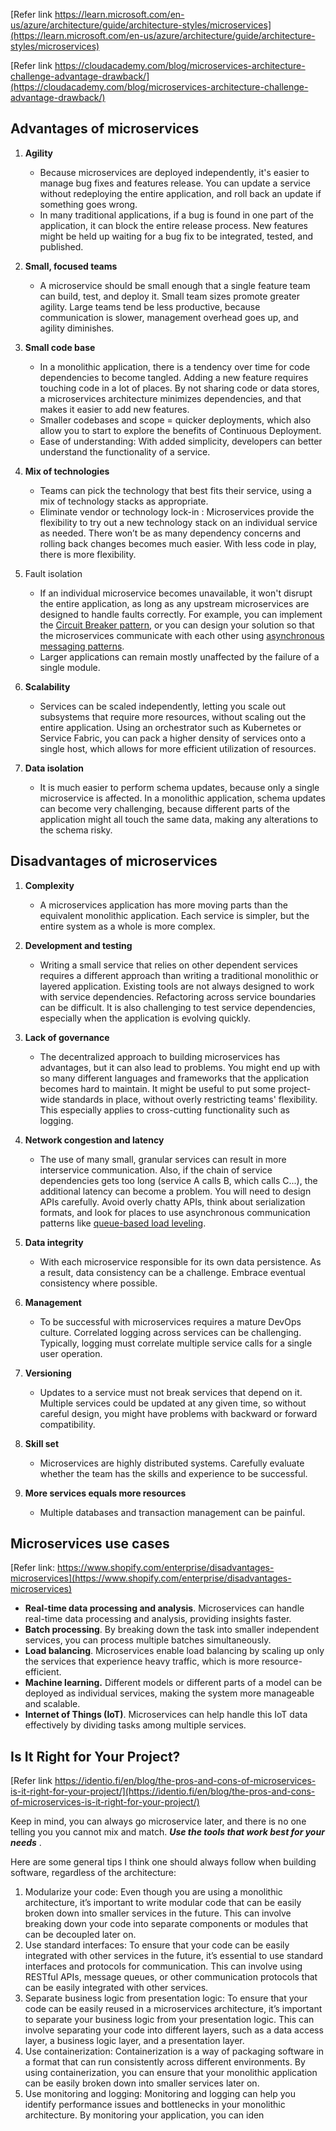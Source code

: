 [Refer link https://learn.microsoft.com/en-us/azure/architecture/guide/architecture-styles/microservices](https://learn.microsoft.com/en-us/azure/architecture/guide/architecture-styles/microservices)

[Refer link https://cloudacademy.com/blog/microservices-architecture-challenge-advantage-drawback/](https://cloudacademy.com/blog/microservices-architecture-challenge-advantage-drawback/)

## Advantages of microservices

1. **Agility**

   - Because microservices are deployed independently, it's easier to manage bug fixes and features release. You can update a service without redeploying the entire application, and roll back an update if something goes wrong.
   - In many traditional applications, if a bug is found in one part of the application, it can block the entire release process. New features might be held up waiting for a bug fix to be integrated, tested, and published.
2. **Small, focused teams**

   - A microservice should be small enough that a single feature team can build, test, and deploy it. Small team sizes promote greater agility. Large teams tend be less productive, because communication is slower, management overhead goes up, and agility diminishes.
3. **Small code base**

   - In a monolithic application, there is a tendency over time for code dependencies to become tangled. Adding a new feature requires touching code in a lot of places. By not sharing code or data stores, a microservices architecture minimizes dependencies, and that makes it easier to add new features.
   - Smaller codebases and scope = quicker deployments, which also allow you to start to explore the benefits of Continuous Deployment.
   - Ease of understanding: With added simplicity, developers can better understand the functionality of a service.
4. **Mix of technologies**

   - Teams can pick the technology that best fits their service, using a mix of technology stacks as appropriate.
   - Eliminate vendor or technology lock-in : Microservices provide the flexibility to try out a new technology stack on an individual service as needed. There won’t be as many dependency concerns and rolling back changes becomes much easier. With less code in play, there is more flexibility.
5. Fault isolation

   - If an individual microservice becomes unavailable, it won't disrupt the entire application, as long as any upstream microservices are designed to handle faults correctly. For example, you can implement the [Circuit Breaker pattern](https://learn.microsoft.com/en-us/azure/architecture/patterns/circuit-breaker), or you can design your solution so that the microservices communicate with each other using [asynchronous messaging patterns](https://learn.microsoft.com/en-us/dotnet/architecture/microservices/architect-microservice-container-applications/asynchronous-message-based-communication).
   - Larger applications can remain mostly unaffected by the failure of a single module.
6. **Scalability**

   - Services can be scaled independently, letting you scale out subsystems that require more resources, without scaling out the entire application. Using an orchestrator such as Kubernetes or Service Fabric, you can pack a higher density of services onto a single host, which allows for more efficient utilization of resources.
7. **Data isolation**

   - It is much easier to perform schema updates, because only a single microservice is affected. In a monolithic application, schema updates can become very challenging, because different parts of the application might all touch the same data, making any alterations to the schema risky.

## Disadvantages of microservices

1. **Complexity**

   - A microservices application has more moving parts than the equivalent monolithic application. Each service is simpler, but the entire system as a whole is more complex.
2. **Development and testing**

   - Writing a small service that relies on other dependent services requires a different approach than writing a traditional monolithic or layered application. Existing tools are not always designed to work with service dependencies. Refactoring across service boundaries can be difficult. It is also challenging to test service dependencies, especially when the application is evolving quickly.
3. **Lack of governance**

   - The decentralized approach to building microservices has advantages, but it can also lead to problems. You might end up with so many different languages and frameworks that the application becomes hard to maintain. It might be useful to put some project-wide standards in place, without overly restricting teams' flexibility. This especially applies to cross-cutting functionality such as logging.
4. **Network congestion and latency**

   - The use of many small, granular services can result in more interservice communication. Also, if the chain of service dependencies gets too long (service A calls B, which calls C...), the additional latency can become a problem. You will need to design APIs carefully. Avoid overly chatty APIs, think about serialization formats, and look for places to use asynchronous communication patterns like [queue-based load leveling](https://learn.microsoft.com/en-us/azure/architecture/patterns/queue-based-load-leveling).
5. **Data integrity**

   - With each microservice responsible for its own data persistence. As a result, data consistency can be a challenge. Embrace eventual consistency where possible.
6. **Management**

   - To be successful with microservices requires a mature DevOps culture. Correlated logging across services can be challenging. Typically, logging must correlate multiple service calls for a single user operation.
7. **Versioning**

   * Updates to a service must not break services that depend on it. Multiple services could be updated at any given time, so without careful design, you might have problems with backward or forward compatibility.
8. **Skill set**

   - Microservices are highly distributed systems. Carefully evaluate whether the team has the skills and experience to be successful.
9. **More services equals more resources**

   - Multiple databases and transaction management can be painful.

## Microservices use cases

[Refer link: https://www.shopify.com/enterprise/disadvantages-microservices](https://www.shopify.com/enterprise/disadvantages-microservices)

* **Real-time data processing and analysis**. Microservices can handle real-time data processing and analysis, providing insights faster.
* **Batch processing**. By breaking down the task into smaller independent services, you can process multiple batches simultaneously.
* **Load balancing**. Microservices enable load balancing by scaling up only the services that experience heavy traffic, which is more resource-efficient.
* **Machine learning.** Different models or different parts of a model can be deployed as individual services, making the system more manageable and scalable.
* **Internet of Things (IoT)**. Microservices can help handle this IoT data effectively by dividing tasks among multiple services.

## Is It Right for Your Project?

[Refer link https://identio.fi/en/blog/the-pros-and-cons-of-microservices-is-it-right-for-your-project/](https://identio.fi/en/blog/the-pros-and-cons-of-microservices-is-it-right-for-your-project/)


Keep in mind, you can always go microservice later, and there is no one telling you you cannot mix and match.  ***Use the tools that work best for your needs*** .

Here are some general tips I think one should always follow when building software, regardless of the architecture:

1. Modularize your code: Even though you are using a monolithic architecture, it’s important to write modular code that can be easily broken down into smaller services in the future. This can involve breaking down your code into separate components or modules that can be decoupled later on.
2. Use standard interfaces: To ensure that your code can be easily integrated with other services in the future, it’s essential to use standard interfaces and protocols for communication. This can involve using RESTful APIs, message queues, or other communication protocols that can be easily integrated with other services.
3. Separate business logic from presentation logic: To ensure that your code can be easily reused in a microservices architecture, it’s important to separate your business logic from your presentation logic. This can involve separating your code into different layers, such as a data access layer, a business logic layer, and a presentation layer.
4. Use containerization: Containerization is a way of packaging software in a format that can run consistently across different environments. By using containerization, you can ensure that your monolithic application can be easily broken down into smaller services later on.
5. Use monitoring and logging: Monitoring and logging can help you identify performance issues and bottlenecks in your monolithic architecture. By monitoring your application, you can iden
